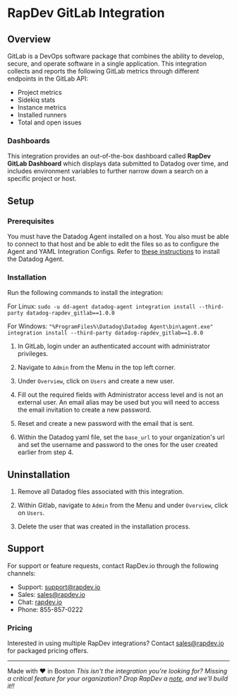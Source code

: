 # RapDev GitLab Integration

## Overview
GitLab is a DevOps software package that combines the ability to develop, secure, and operate software in a single application. This integration collects and reports the following GitLab metrics through different endpoints in the GitLab API:
+ Project metrics
+ Sidekiq stats
+ Instance metrics
+ Installed runners
+ Total and open issues

### Dashboards
This integration provides an out-of-the-box dashboard called **RapDev GitLab Dashboard** which displays data submitted to Datadog over time, and includes environment variables to further narrow down a search on a specific project or host.

## Setup

### Prerequisites
You must have the Datadog Agent installed on a host. You also must be able to connect to that host and be able to edit the files so as to configure the Agent and YAML Integration Configs. Refer to [these instructions][1] to install the Datadog Agent.

### Installation

Run the following commands to install the integration:

For Linux:
`sudo -u dd-agent datadog-agent integration install --third-party datadog-rapdev_gitlab==1.0.0`

For Windows:
`"%ProgramFiles%\Datadog\Datadog Agent\bin\agent.exe" integration install --third-party datadog-rapdev_gitlab==1.0.0`

1. In GitLab, login under an authenticated account with administrator privileges.

2. Navigate to `Admin` from the Menu in the top left corner.

3. Under `Overview`, click on `Users` and create a new user.

4. Fill out the required fields with Administrator access level and is not an external user. An email alias may be used but you will need to access the email invitation to create a new password. 

5. Reset and create a new password with the email that is sent.

6. Within the Datadog yaml file, set the `base_url` to your organization's url and set the username and password to the ones for the user created earlier from step 4.

## Uninstallation

1. Remove all Datadog files associated with this integration.

2. Within Gitlab, navigate to `Admin` from the Menu and under `Overview`, click on `Users`.

3. Delete the user that was created in the installation process.

## Support
For support or feature requests, contact RapDev.io through the following channels:
- Support: support@rapdev.io
- Sales: sales@rapdev.io
- Chat: [rapdev.io](https://www.rapdev.io/#Get-in-touch)
- Phone: 855-857-0222

### Pricing

Interested in using multiple RapDev integrations? Contact [sales@rapdev.io](mailto:sales@rapdev.io) for packaged pricing offers.

---
Made with ❤️ in Boston
*This isn't the integration you're looking for? Missing a critical feature for your organization? Drop RapDev a 
[note][2], and we'll build it!!*

[1]: https://docs.datadoghq.com/getting_started/agent/
[2]: mailto:support@rapdev.io
